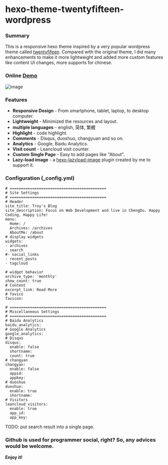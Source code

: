 # hexo-theme-twentyfifteen-wordpress

### Summary
This is a responsive hexo theme inspired by a very popular wordpress theme called [twentyfifeen](https://wordpress.org/themes/twentyfifteen/). Compared with the original theme, I did many enhancements to make it more lightweight and added more custom features like content UI changes, more supports for chinese.

### Online [Demo](http://troyyang.com/)
![image](http://ommnrsgt0.bkt.clouddn.com/2017-05-01-hexo-2015-wordpress.jpg)
### Features
* **Responsive Design** - From smartphone, tablet, laptop, to desktop computer.
* **Lightweight** - Minimized the resources and layout.
* **multiple languages** - english, 简体, 繁體 
* **Highlight** - code highlight.
* **Comments** - Disqus, duoshuo, changyuan and so on.
* **Analytics** - Google, Baidu Analytics.
* **Visit count** - Leancloud visit counter.
* **Custom Single Page** - Easy to add pages like "About".
* **Lazy-load image** - a [hexo-lazyload-image](https://www.npmjs.com/package/hexo-lazyload-image) plugin created by me to support it.

### Configuration (_config.yml)

```
# ===========================================
# Site Settings
# ===========================================
# Header
site_title: Troy's Blog
site_description: Focus on Web Development and live in ChengDu. Happy Coding, Happy Life!
menu:
  Home: /
  Archives: /archives
  AboutMe: /about
# display widgets
widgets:
- archives
- search
#- social_links
- recent_posts
- tagcloud

# widget behavior
archive_type: 'monthly'
show_count: true
# Content
excerpt_link: Read More
# favico 
favicon:

# ===========================================
# Miscellaneous Settings
# ===========================================
# Baidu Analytics
baidu_analytics: 
# Google Analytics
google_analytics: 
# Disqus
disqus:
  enable: false
  shortname: 
  count: true
# changyan
changyan:
  enable: false
  appid:
  appkey:
# duoshuo
duoshuo:
  enable: true
  shortname: 
# Visitors
leancloud_visitors:
  enable: true
  app_id: 
  app_key: 
```

TODO:
put search result into a single page.

### Github is used for programmer social, right? So, any advices would be welcome.

**Enjoy it!**
